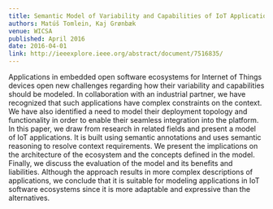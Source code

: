 ```yaml
---
title: Semantic Model of Variability and Capabilities of IoT Applications for Embedded Software Ecosystems
authors: Matúš Tomlein, Kaj Grønbæk
venue: WICSA
published: April 2016
date: 2016-04-01
link: http://ieeexplore.ieee.org/abstract/document/7516835/
---
```


Applications in embedded open software ecosystems for Internet of Things devices open new challenges regarding how their variability and capabilities should be modeled. In collaboration with an industrial partner, we have recognized that such applications have complex constraints on the context. We have also identified a need to model their deployment topology and functionality in order to enable their seamless integration into the platform. In this paper, we draw from research in related fields and present a model of IoT applications. It is built using semantic annotations and uses semantic reasoning to resolve context requirements. We present the implications on the architecture of the ecosystem and the concepts defined in the model. Finally, we discuss the evaluation of the model and its benefits and liabilities. Although the approach results in more complex descriptions of applications, we conclude that it is suitable for modeling applications in IoT software ecosystems since it is more adaptable and expressive than the alternatives.
